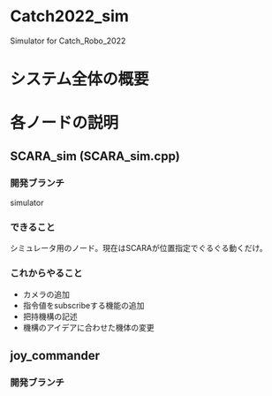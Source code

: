 # Catch2022_sim
Simulator for Catch_Robo_2022

# システム全体の概要

# 各ノードの説明

## SCARA_sim (SCARA_sim.cpp)

### 開発ブランチ
simulator

### できること
シミュレータ用のノード。現在はSCARAが位置指定でぐるぐる動くだけ。

### これからやること
- カメラの追加
- 指令値をsubscribeする機能の追加
- 把持機構の記述
- 機構のアイデアに合わせた機体の変更

## joy_commander

### 開発ブランチ


